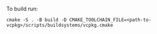 To build run:

    cmake -S . -B build -D CMAKE_TOOLCHAIN_FILE=<path-to-vcpkg>/scripts/buildsystems/vcpkg.cmake
